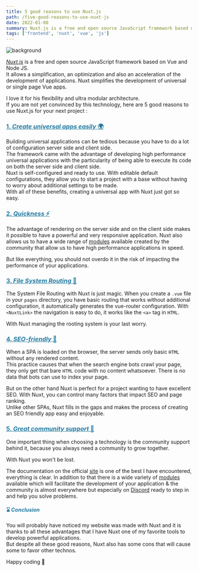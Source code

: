 ```yaml
---
title: 5 good reasons to use Nuxt.js
path: /five-good-reasons-to-use-nuxt-js
date: 2022-01-08
summary: Nuxt.js is a free and open source JavaScript framework based on Vue and Node JS. It allows a simplification, an optimization and also an acceleration of the development of applications. Nuxt simplifies the development of universal or single page Vue apps.
tags: ['frontend', 'nuxt', 'vue', 'js']
---
```


![background](/blog/post1/blog_post.webp)

[*Nuxt.js*](https://nuxtjs.org/) is a free and open source JavaScript framework based on Vue and Node JS.  
It allows a simplification, an optimization and also an acceleration of the development of applications. Nuxt simplifies the development of universal or single page Vue apps.

I love it for his flexibility and ultra modular architecture.  
If you are not yet convinced by this technology, here are 5 good reasons to use Nuxt.js for your next project :

### <span style="color: #247ba0; text-decoration: underline;"> 1. *Create universal apps easily* 🌍 </span>

Building universal applications can be tedious because you have to do a lot of configuration server side and client side.  
The framework came with the advantage of developing high performance universal applications with the particularity of being able to execute its code on both the server side and client side.  
Nuxt is self-configured and ready to use. With editable default configurations, they allow you to start a project with a base without having to worry about additional settings to be made.  
With all of these benefits, creating a universal app with Nuxt just got so easy.

### <span style="color: #247ba0; text-decoration: underline;"> 2. *Quickness* ⚡ </span>

The advantage of rendering on the server side and on the client side makes it possible to have a powerful and very responsive application. Nuxt also allows us to have a wide range of [modules](https://modules.nuxtjs.org/) available created by the community that allow us to have high performance applications in speed.

But like everything, you should not overdo it in the risk of impacting the performance of your applications.

### <span style="color: #247ba0; text-decoration: underline;"> 3. *File System Routing* 🚧 </span>

The System File Routing with Nuxt is just magic.
When you create a `.vue` file in your `pages` directory, you have basic routing that works without additional configuration, it automatically generates the vue-router configuration.
With `<NuxtLink>` the navigation is easy to do, it works like the `<a>` tag in `HTML`.

With Nuxt managing the rooting system is your last worry.

### <span style="color: #247ba0; text-decoration: underline;"> 4. *SEO-friendly* 💯 </span>

When a SPA is loaded on the browser, the server sends only basic `HTML` without any rendered content.  
This practice causes that when the search engine bots crawl your page, they only get that bare `HTML` code with no content whatsoever. There is no data that bots can use to index your page.

But on the other hand Nuxt is perfect for a project wanting to have excellent SEO.
With Nuxt, you can control many factors that impact SEO and page ranking.  
Unlike other SPAs, Nuxt fills in the gaps and makes the process of creating an SEO friendly app easy and enjoyable.

### <span style="color: #247ba0; text-decoration: underline;"> 5. *Great community support* 👥 </span>

One important thing when choosing a technology is the community support behind it, because you always need a community to grow together.

With Nuxt you won't be lost.

The documentation on the official [site](https://nuxtjs.org/docs/get-started/installation) is one of the best I have encountered, everything is clear. In addition to that there is a wide variety of [modules](https://modules.nuxtjs.org/) available which will facilitate the development of your application & the community is almost everywhere but especially on [Discord](https://discord.com/invite/ps2h6QT) ready to step in and help you solve problems.

#### <span style="color: #247ba0"> ⌛ *Conclusion* </span>

You will probably have noticed my website was made with Nuxt and it is thanks to all these advantages that I have Nuxt one of my favorite tools to develop powerful applications.  
But despite all these good reasons, Nuxt also has some cons that will cause some to favor other technos.

Happy coding 🙌
